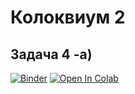 # Колоквиум 2

## Задача 4 -а)
[![Binder](https://mybinder.org/badge_logo.svg)](https://mybinder.org/v2/gh/baze31/Kolokvium-2/HEAD)
[![Open In Colab](https://colab.research.google.com/assets/colab-badge.svg)](https://colab.research.google.com/github/baze31/Kolokvium-2/blob/main/%D0%9A%D0%BE%D0%BB%D0%BE%D0%BA%D0%B2%D0%B8%D1%83%D0%BC%202.ipynb)
